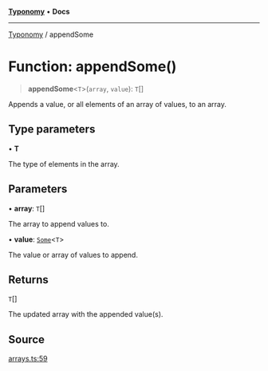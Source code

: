 [**Typonomy**](../README.md) • **Docs**

***

[Typonomy](../globals.md) / appendSome

# Function: appendSome()

> **appendSome**\<`T`\>(`array`, `value`): `T`[]

Appends a value, or all elements of an array of values, to an array.

## Type parameters

• **T**

The type of elements in the array.

## Parameters

• **array**: `T`[]

The array to append values to.

• **value**: [`Some`](../type-aliases/Some.md)\<`T`\>

The value or array of values to append.

## Returns

`T`[]

The updated array with the appended value(s).

## Source

[arrays.ts:59](https://github.com/softcraft-development/typonomy/blob/30acaf0c9fc726297ecfec68c62e8d1edc67bc52/src/arrays.ts#L59)
